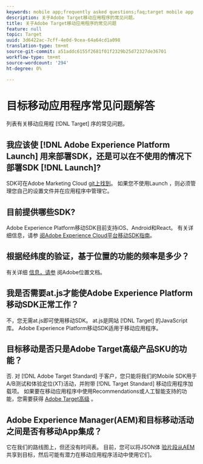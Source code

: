 ```yaml
---
keywords: mobile app;frequently asked questions;faq;target mobile app
description: 关于Adobe Target移动应用程序的常见问题。
title: 关于Adobe Target移动应用程序的常见问题
feature: null
topic: Target
uuid: 3d6422ac-7cff-4e0d-9cea-64a64cd1a098
translation-type: tm+mt
source-git-commit: a51addc6155f2681f01f2329b25d72327de36701
workflow-type: tm+mt
source-wordcount: '294'
ht-degree: 0%

---
```



# 目标移动应用程序常见问题解答

列表有关移动应用程 [!DNL Target] 序的常见问题。

## 我应该使 [!DNL Adobe Experience Platform Launch] 用来部署SDK，还是可以在不使用的情况下部署SDK [!DNL Launch]?

SDK可在Adobe Marketing Cloud [git上找到](https://github.com/Adobe-Marketing-Cloud/acp-sdks/)。 如果您不使用Launch [](https://docs.adobe.com/content/help/en/launch/using/overview.html)，则必须管理您自己的设置文件并在应用程序中管理它。

## 目前提供哪些SDK?

Adobe Experience Platform移动SDK目前支持iOS、Android和React。 有关详细信息，请参 [阅Adobe Experience Cloud平台移动SDK指南](https://aep-sdks.gitbook.io/docs/)。

## 根据经纬度的验证，基于位置的功能的频率是多少？

有关详细 [信息，请参](https://placesdocs.com/places-services-by-adobe-documentation/) 阅Adobe位置文档。

## 我是否需要at.js才能使Adobe Experience Platform移动SDK正常工作？

不，您无需at.js即可使用移动SDK。 at.js是网站 [!DNL Target] 的JavaScript库。 Adobe Experience Platform移动SDK适用于移动应用程序。

## 目标移动是否只是Adobe Target高级产品SKU的功能？

否. 对 [!DNL Adobe Target Standard] 于客户，您只能将我们的Mobile SDK用于A/B测试和体验定位(XT)活动，并附带 [!DNL Target Standard] 移动应用程序加载项。 如果要在移动应用程序中使用Recommendations或人工智能支持的功能，您需要获得 [Adobe Target高级](/help/c-intro/intro.md#premium) 。

## Adobe Experience Manager(AEM)和目标移动活动之间是否有移动App集成？

它在我们的路线图上，但还没有时间表。 目前，您可以将JSON体 [验片段从AEM](/help/c-experiences/c-manage-content/aem-experience-fragments.md) 共享到目标，然后可能有潜力在移动应用程序活动中使用它们。
